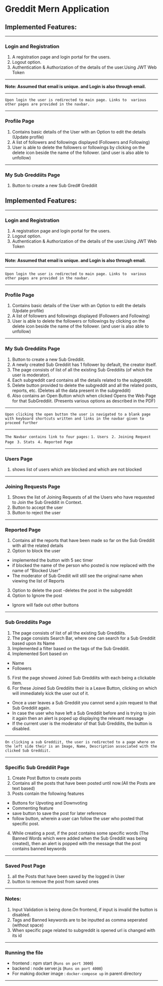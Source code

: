 # Greddit Mern Application

## Implemented Features:

**  **
### Login and Registration
1. A registration page and login portal for the users.
2. Logout option.
3. Authentication & Authorization of the details of the user.Using JWT Web Token

**  **

<b> Note: Assumed that email is unique. and Login is also through email. </b>

** ** 
```Upon login the user is redirected to main page. Links to  various other pages are provided in the navbar.```    

**  **
### Profile Page
1. Contains basic details of the User with an Option to edit the details (Update profile)
2. A list of followers and followings displayed (Followers and Following)
3. User is able to delete the followers or followings by clicking on the delete icon beside the name of the follower. 
(and user is also able to unfollow)

** ** 

### My Sub Greddiits Page
1. Button to create a new Sub Gred# Greddiit 

## Implemented Features:

**  **
### Login and Registration
1. A registration page and login portal for the users.
2. Logout option.
3. Authentication & Authorization of the details of the user.Using JWT Web Token

**  **

<b> Note: Assumed that email is unique. and Login is also through email. </b>

** ** 
```Upon login the user is redirected to main page. Links to  various other pages are provided in the navbar.```    

**  **
### Profile Page
1. Contains basic details of the User with an Option to edit the details (Update profile)
2. A list of followers and followings displayed (Followers and Following)
3. User is able to delete the followers or followings by clicking on the delete icon beside the name of the follower. 
(and user is also able to unfollow)

** ** 

### My Sub Greddiits Page
1. Button to create a new Sub Greddiit.
2. A newly created Sub Greddiit has 1 follower by default, the creator itself.
3. The page consists of list of all the existing Sub Greddiits (of which the user is moderator).
4. Each subgreddit card contains all the details related to the subgreddit.
5. Delete button provided to delete the subgreddit and all the related posts, reports, etc.
(Deletes all the data present in the subgreddit)
6. Also contains an Open Button which when clicked Opens the Web Page for that SubGreddiit.
(Presents various options as described in the PDF)

** ** 
```Upon clicking the open button the user is navigated to a blank page with keyboard shortcuts written and links in the navbar given to proceed further```    

** ** 
```The Navbar contains link to four pages:```
```1. Users ```
```2. Joining Request Page ```
```3. Stats ```
```4. Reported Page ```
** ** 

### Users Page
1. shows list of users which are blocked and which are not blocked

** ** 

### Joining Requests Page
1. Shows the list of Joining Requests of all the Users who have requested to Join the Sub Greddiit in Context. 
2. Button to accept the user
3. Button to reject the user

** ** 
### Reported Page
1. Contains all the reports that have been
made so far on the Sub Greddiit with all the related details
2. Option to block the user 
- implemented the button with 5 sec timer
- if blocked the name of the person who posted is now replaced with the name of “Blocked User” 
- The moderator of Sub Grediit will still see the original name when viewing the list of Reports
3. Option to delete the post
-deletes the post in the subgreddit
4. Option to Ignore the post
- Ignore will fade out other buttons
** ** 

### Sub Greddiits Page
1. The page consists of list of all the existing Sub Greddiits.
2. The page consists Search Bar, where one can search for a Sub Greddiit based upon its Name
3. Implemented a filter based on the tags of the Sub Greddiit.
4. Implemented Sort based on
- Name
- Followers
5. First the page showed Joined Sub Greddiits with each being a clickable item. 
6. For these Joined Sub Greddiits their is a Leave Button, clicking on which will immediately kick the user out of it.
- Once a user leaves a Sub Greddiit you cannot send a join request to that Sub Greddiit again.
- In case the user who have left a Sub Greddiit before and is trying to join it again then an alert is poped up displaying the relevant message
- If the current user is the moderator of that Sub Greddiits, the button is disabled. 
 
** ** 
```On clicking a sub Greddiit, the user is redirected to a page where on the left side their is an Image, Name, Description associated with the clicked Sub Greddiit. ```
** ** 
### Specific Sub Greddiit Page
1. Create Post Button to create posts
2. Contains all the posts that have been posted until now.(All the Posts are text based)
3. Posts contain the following features
- Buttons for Upvoting and Downvoting
- Commenting feature
- save button to save the post for later reference
- follow button, wherein a user can follow the user who posted that specific post.
4. While creating a post, if the post contains some specific words (The Banned Words which were added when the Sub Greddiit was being created), then an alert is popped with the message that the post contains banned keywords
** ** 

### Saved Post Page
1. all the Posts that have been saved by the logged in User
2. button to remove the post from saved ones
** ** 

### Notes:
1. Input Validation is being done.On frontend, if input is invalid the button is disabled.
2. Tags and Banned keywords are to be inputted as comma seperated (without space)
3. When specific page related to subgreddit is opened url is changed with its id

** ** 
### Running the file
- frontend : npm start (`Runs on port 3000`)
- backend : node server.js (`Runs on port 4000`)
- For making docker image : `docker-compose up` in parent directory

** **
